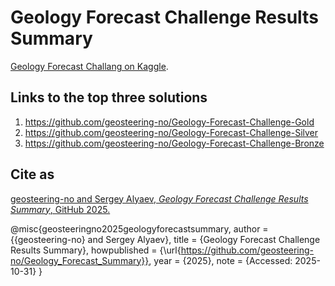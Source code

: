 # Geology Forecast Challenge Results Summary

[Geology Forecast Challang on Kaggle](https://www.kaggle.com/competitions/geology-forecast-challenge-open).

## Links to the top three solutions
1. https://github.com/geosteering-no/Geology-Forecast-Challenge-Gold
2. https://github.com/geosteering-no/Geology-Forecast-Challenge-Silver
3. https://github.com/geosteering-no/Geology-Forecast-Challenge-Bronze

## Cite as

[geosteering-no and Sergey Alyaev, *Geology Forecast Challenge Results Summary*, GitHub 2025.](https://github.com/geosteering-no/Geology_Forecast_Summary)

@misc{geosteeringno2025geologyforecastsummary,
  author       = {{geosteering-no} and Sergey Alyaev},
  title        = {Geology Forecast Challenge Results Summary},
  howpublished = {\url{https://github.com/geosteering-no/Geology_Forecast_Summary}},
  year         = {2025},
  note         = {Accessed: 2025-10-31}
}
